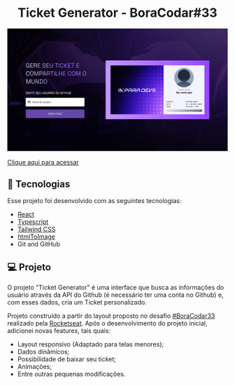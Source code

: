 <h1 align="center"> Ticket Generator - BoraCodar#33 </h1>

![preview](./.github/preview.png)

[Clique aqui para acessar](https://ticket-generator-three.vercel.app/)

## 🚀 Tecnologias

Esse projeto foi desenvolvido com as seguintes tecnologias:

- [React](https://react.dev/)
- [Typescript](https://www.typescriptlang.org/)
- [Tailwind CSS](https://tailwindcss.com/)
- [htmlToImage](https://github.com/bubkoo/html-to-image#readme)
- Git and GitHub

## 💻 Projeto

O projeto "Ticket Generator" é uma interface que busca as informações do usuário através da API do Github (é necessário ter uma conta no Github) e, com esses dados, cria um Ticket personalizado. <br>

Projeto construído a partir do layout proposto no desafio [#BoraCodar33](https://boracodar.dev/) realizado pela [Rocketseat](https://rocketseat.com.br).
Após o desenvolvimento do projeto inicial, adicionei novas features, tais quais:

- Layout responsivo (Adaptado para telas menores);
- Dados dinâmicos;
- Possibilidade de baixar seu ticket;
- Animações;
- Entre outras pequenas modificações.